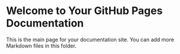 # Welcome to Your GitHub Pages Documentation

This is the main page for your documentation site. You can add more Markdown files in this folder.
